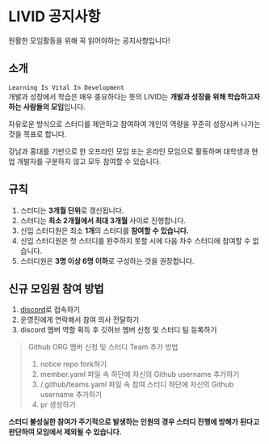 # LIVID 공지사항
원활한 모임활동을 위해 꼭 읽어야하는 공지사항입니다!

## 소개
`Learning Is Vital In Development`  
개발과 성장에서 학습은 매우 중요하다는 뜻의 LIVID는 **개발과 성장을 위해 학습하고자 하는 사람들의 모임**입니다.  

자유로운 방식으로 스터디를 제안하고 참여하여 개인의 역량을 꾸준히 성장시켜 나가는 것을 목표로 합니다.

강남과 홍대를 기반으로 한 오프라인 모임 또는 온라인 모임으로 활동하며 대학생과 현업 개발자를 구분하지 않고 모두 참여할 수 있습니다.

## 규칙
1. 스터디는 **3개월 단위**로 갱신됩니다.
2. 스터디는 **최소 2개월에서 최대 3개월** 사이로 진행합니다.
3. 신입 스터디원은 최소 **1개**의 스터디를 **참여할 수 있습니다.**
4. 신입 스터디원은 첫 스터디를 완주하지 못할 시에 다음 차수 스터디에 참여할 수 없습니다.
5. 스터디원은 **3명 이상 6명 이하**로 구성하는 것을 권장합니다.

## 신규 모임원 참여 방법
1. [discord](https://discord.gg/bnfS2s8vkV)로 접속하기
2. 운영진에게 연락해서 참여 의사 전달하기
3. discord 멤버 역할 획득 후 깃허브 멤버 신청 및 스터디 팀 등록하기
  > Github ORG 멤버 신청 및 스터디 Team 추가 방법
  > 1. notice repo fork하기
  > 2. member.yaml 파일 속 하단에 자신의 Github username 추가하기
  > 3. /.github/teams.yaml 파일 속 참여 스터디 하단에 자신의 Github username 추가하기
  > 4. pr 생성하기

**스터디 불성실한 참여가 주기적으로 발생하는 인원의 경우 스터디 진행에 방해가 된다고 판단하여 모임에서 제외될 수 있습니다.**

